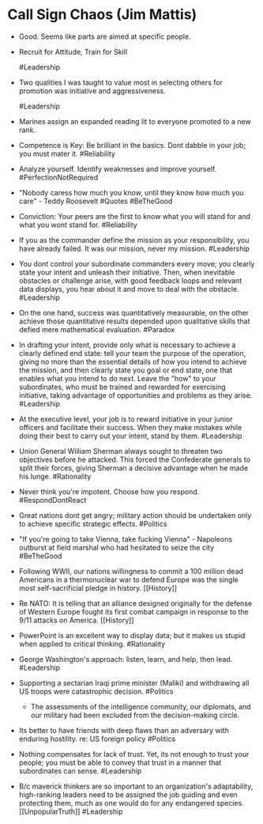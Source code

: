 # Call Sign Chaos (Jim Mattis)

- Good. Seems like parts are aimed at specific people. 

- Recruit for Attitude, Train for Skill

  #Leadership

- Two qualities I was taught to value most in selecting others for promotion was initiative and aggressiveness.

  #Leadership

- Marines assign an expanded reading lit to everyone promoted to a new rank.

- Competence is Key:  Be brilliant in the basics. Dont dabble in your job; you must mater it. #Reliability

- Analyze yourself. Identify weaknesses and improve yourself. #PerfectionNotRequired

- "Nobody caress how much you know, until they know how much you care" - Teddy Roosevelt #Quotes #BeTheGood

- Conviction: Your peers are the first to know what you will stand for and what you wont stand for. #Reliability

- If you as the commander define the mission as your responsibility, you have already failed. It was our mission, never my mission. #Leadership

- You dont control your subordinate commanders every move; you clearly state your intent and unleash their initiative. Then, when inevitable obstacles or challenge arise, with good feedback loops and relevant data displays, you hear about it and move to deal with the obstacle. #Leadership

- On the one hand, success was quantitatively measurable, on the other achieve those quantitative results depended upon qualitative skills that defied mere mathematical evaluation. #Paradox

- In drafting your intent, provide only what is necessary to achieve a clearly defined end state: tell your team the purpose of the operation, giving no more than the essential details of how you intend to achieve the mission, and then clearly state you goal or end state, one that enables what you intend to do next. Leave the "how" to your subordinates, who must be trained and rewarded for exercising initiative, taking advantage of opportunities and problems as they arise. #Leadership

- At the executive level, your job is to reward initiative in your junior officers and facilitate their success. When they make mistakes while doing their best to carry out your intent, stand by them. #Leadership

- Union General William Sherman always sought to threaten two objectives before he attacked. This forced the Confederate generals to split their forces, giving Sherman a decisive advantage when he made his lunge. #Rationality

- Never think you're impotent. Choose how you respond. #RespondDontReact

- Great nations dont get angry; military  action should be undertaken only  to achieve specific strategic effects. #Politics

- "If you're going to take Vienna, take fucking Vienna" - Napoleons outburst at field marshal who had hesitated to seize the city #BeTheGood

- Following WWII, our nations willingness to commit a 100 million dead Americans in a thermonuclear war to defend Europe was the single most self-sacrificial pledge in history. [[History]]

- Re NATO: It is telling that an alliance designed originally  for the defense of Western Europe fought its first combat campaign in response to the 9/11 attacks on America. [[History]]

- PowerPoint is an excellent way to display data; but it makes us stupid when applied to critical thinking. #Rationality

- George Washington's approach: listen, learn, and help, then lead. #Leadership

- Supporting a sectarian Iraqi prime minister (Maliki) and withdrawing all US troops were catastrophic decision. #Politics
  - The assessments of the intelligence community, our diplomats, and our military had been excluded from the decision-making circle.

- Its better to have friends with deep flaws than an adversary with enduring hostility. re: US foreign policy #Politics

- Nothing compensates for lack of trust.  Yet, its not enough to trust your people; you must be able to convey that trust in a manner that subordinates can sense. #Leadership

- B/c maverick thinkers are so important to an organization's adaptability, high-ranking leaders need to be assigned the job guiding and even protecting them, much as one would do for any endangered species. [[UnpopularTruth]]  #Leadership